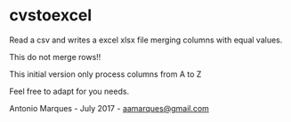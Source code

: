 # cvstoexcel
Read a csv and writes a excel xlsx file merging columns with equal values.

This do not merge rows!!

This initial version only process columns from A to Z

Feel free to adapt for you needs.

Antonio Marques - July 2017 - aamarques@gmail.com

